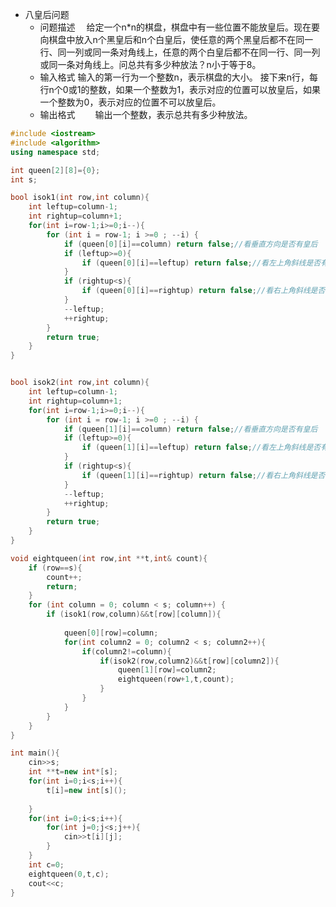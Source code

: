 - 八皇后问题
    - 问题描述　
    给定一个n*n的棋盘，棋盘中有一些位置不能放皇后。现在要向棋盘中放入n个黑皇后和n个白皇后，使任意的两个黑皇后都不在同一行、同一列或同一条对角线上，任意的两个白皇后都不在同一行、同一列或同一条对角线上。问总共有多少种放法？n小于等于8。
    - 输入格式
    输入的第一行为一个整数n，表示棋盘的大小。
    接下来n行，每行n个0或1的整数，如果一个整数为1，表示对应的位置可以放皇后，如果一个整数为0，表示对应的位置不可以放皇后。
    - 输出格式
　　输出一个整数，表示总共有多少种放法。


``` cpp
#include <iostream>
#include <algorithm>
using namespace std;

int queen[2][8]={0};
int s;

bool isok1(int row,int column){
	int leftup=column-1;
	int rightup=column+1;
	for(int i=row-1;i>=0;i--){
		for (int i = row-1; i >=0 ; --i) {
			if (queen[0][i]==column) return false;//看垂直方向是否有皇后
			if (leftup>=0){
				if (queen[0][i]==leftup) return false;//看左上角斜线是否有皇后
			}
			if (rightup<s){
				if (queen[0][i]==rightup) return false;//看右上角斜线是否有皇后
			}
			--leftup;
			++rightup;
		}
		return true;
	}
}


bool isok2(int row,int column){
	int leftup=column-1;
	int rightup=column+1;
	for(int i=row-1;i>=0;i--){
		for (int i = row-1; i >=0 ; --i) {
			if (queen[1][i]==column) return false;//看垂直方向是否有皇后
			if (leftup>=0){
				if (queen[1][i]==leftup) return false;//看左上角斜线是否有皇后
			}
			if (rightup<s){
				if (queen[1][i]==rightup) return false;//看右上角斜线是否有皇后
			}
			--leftup;
			++rightup;
		}
		return true;
	}
}

void eightqueen(int row,int **t,int& count){
	if (row==s){
		count++;
		return;
	}
	for (int column = 0; column < s; column++) {
		if (isok1(row,column)&&t[row][column]){
			
			queen[0][row]=column;
			for(int column2 = 0; column2 < s; column2++){
				if(column2!=column){
					if(isok2(row,column2)&&t[row][column2]){
						queen[1][row]=column2;
						eightqueen(row+1,t,count);
					}
				}
			}
		}
	}
}

int main(){
	cin>>s;
	int **t=new int*[s];
	for(int i=0;i<s;i++){
		t[i]=new int[s]();
		
	}
	for(int i=0;i<s;i++){
		for(int j=0;j<s;j++){
			cin>>t[i][j];
		}
	}
	int c=0;
	eightqueen(0,t,c);
	cout<<c;
}

```
